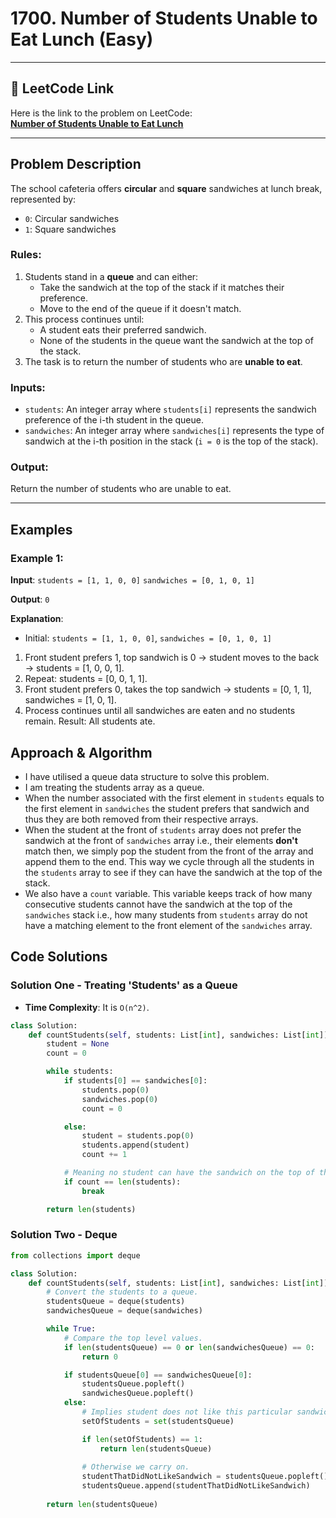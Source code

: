# 1700. Number of Students Unable to Eat Lunch (Easy)

---

## 🔗 LeetCode Link

Here is the link to the problem on LeetCode:  
[**Number of Students Unable to Eat Lunch**](https://leetcode.com/problems/number-of-students-unable-to-eat-lunch/description/)

---

## Problem Description

The school cafeteria offers **circular** and **square** sandwiches at lunch break, represented by:

- `0`: Circular sandwiches
- `1`: Square sandwiches

### Rules:

1. Students stand in a **queue** and can either:
   - Take the sandwich at the top of the stack if it matches their preference.
   - Move to the end of the queue if it doesn't match.
2. This process continues until:
   - A student eats their preferred sandwich.
   - None of the students in the queue want the sandwich at the top of the stack.
3. The task is to return the number of students who are **unable to eat**.

### Inputs:

- `students`: An integer array where `students[i]` represents the sandwich preference of the i-th student in the queue.
- `sandwiches`: An integer array where `sandwiches[i]` represents the type of sandwich at the i-th position in the stack (`i = 0` is the top of the stack).

### Output:

Return the number of students who are unable to eat.

---

## Examples

### Example 1:

**Input**:
`students = [1, 1, 0, 0]`
`sandwiches = [0, 1, 0, 1]`

**Output**:
`0`

**Explanation**:

- Initial: `students = [1, 1, 0, 0]`, `sandwiches = [0, 1, 0, 1]`

1. Front student prefers 1, top sandwich is 0 → student moves to the back → students = [1, 0, 0, 1].
2. Repeat: students = [0, 0, 1, 1].
3. Front student prefers 0, takes the top sandwich → students = [0, 1, 1], sandwiches = [1, 0, 1].
4. Process continues until all sandwiches are eaten and no students remain.
   Result: All students ate.

## Approach & Algorithm

- I have utilised a queue data structure to solve this problem.
- I am treating the students array as a queue.
- When the number associated with the first element in `students` equals to the first element in `sandwiches` the student prefers that sandwich and thus they are both removed from their respective arrays.
- When the student at the front of `students` array does not prefer the sandwich at the front of `sandwiches` array i.e., their elements **don't** match then, we simply pop the student from the front of the array and append them to the end. This way we cycle through all the students in the `students` array to see if they can have the sandwich at the top of the stack.
- We also have a `count` variable. This variable keeps track of how many consecutive students cannot have the sandwich at the top of the `sandwiches` stack i.e., how many students from `students` array do not have a matching element to the front element of the `sandwiches` array.

## Code Solutions

### Solution One - Treating 'Students' as a Queue

- **Time Complexity**: It is `O(n^2)`.

```python
class Solution:
    def countStudents(self, students: List[int], sandwiches: List[int]) -> int:
        student = None
        count = 0

        while students:
            if students[0] == sandwiches[0]:
                students.pop(0)
                sandwiches.pop(0)
                count = 0

            else:
                student = students.pop(0)
                students.append(student)
                count += 1

            # Meaning no student can have the sandwich on the top of the stack
            if count == len(students):
                break

        return len(students)
```

### Solution Two - Deque

```python
from collections import deque

class Solution:
    def countStudents(self, students: List[int], sandwiches: List[int]) -> int:
        # Convert the students to a queue.
        studentsQueue = deque(students)
        sandwichesQueue = deque(sandwiches)

        while True:
            # Compare the top level values.
            if len(studentsQueue) == 0 or len(sandwichesQueue) == 0:
                return 0

            if studentsQueue[0] == sandwichesQueue[0]:
                studentsQueue.popleft()
                sandwichesQueue.popleft()
            else:
                # Implies student does not like this particular sandwich.
                setOfStudents = set(studentsQueue)

                if len(setOfStudents) == 1:
                    return len(studentsQueue)
                
                # Otherwise we carry on.
                studentThatDidNotLikeSandwich = studentsQueue.popleft()
                studentsQueue.append(studentThatDidNotLikeSandwich)
        
        return len(studentsQueue)
```
